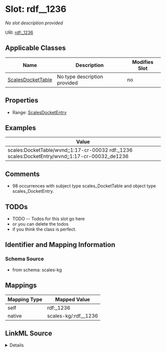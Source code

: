 

# Slot: rdf__1236


_No slot description provided_





URI: [rdf:_1236](http://www.w3.org/1999/02/22-rdf-syntax-ns#_1236)



<!-- no inheritance hierarchy -->





## Applicable Classes

| Name | Description | Modifies Slot |
| --- | --- | --- |
| [ScalesDocketTable](../classes/ScalesDocketTable.md) | No type description provided |  no  |







## Properties

* Range: [ScalesDocketEntry](../classes/ScalesDocketEntry.md)






## Examples

| Value |
| --- |
| scales:DocketTable/wvnd;;1:17-cr-00032 rdf:_1236 scales:DocketEntry/wvnd;;1:17-cr-00032_de1236 |

## Comments

* 98 occurrences with subject type scales_DocketTable and object type scales_DocketEntry.

## TODOs

* TODO -- Todos for this slot go here
* or you can delete the todos
* if you think the class is perfect.

## Identifier and Mapping Information







### Schema Source


* from schema: scales-kg




## Mappings

| Mapping Type | Mapped Value |
| ---  | ---  |
| self | rdf:_1236 |
| native | scales-kg/:rdf__1236 |




## LinkML Source

<details>
```yaml
name: rdf__1236
description: No slot description provided
todos:
- TODO -- Todos for this slot go here
- or you can delete the todos
- if you think the class is perfect.
comments:
- 98 occurrences with subject type scales_DocketTable and object type scales_DocketEntry.
examples:
- value: scales:DocketTable/wvnd;;1:17-cr-00032 rdf:_1236 scales:DocketEntry/wvnd;;1:17-cr-00032_de1236
from_schema: scales-kg
rank: 1000
slot_uri: rdf:_1236
alias: rdf__1236
domain_of:
- scales_DocketTable
range: scales_DocketEntry

```
</details>